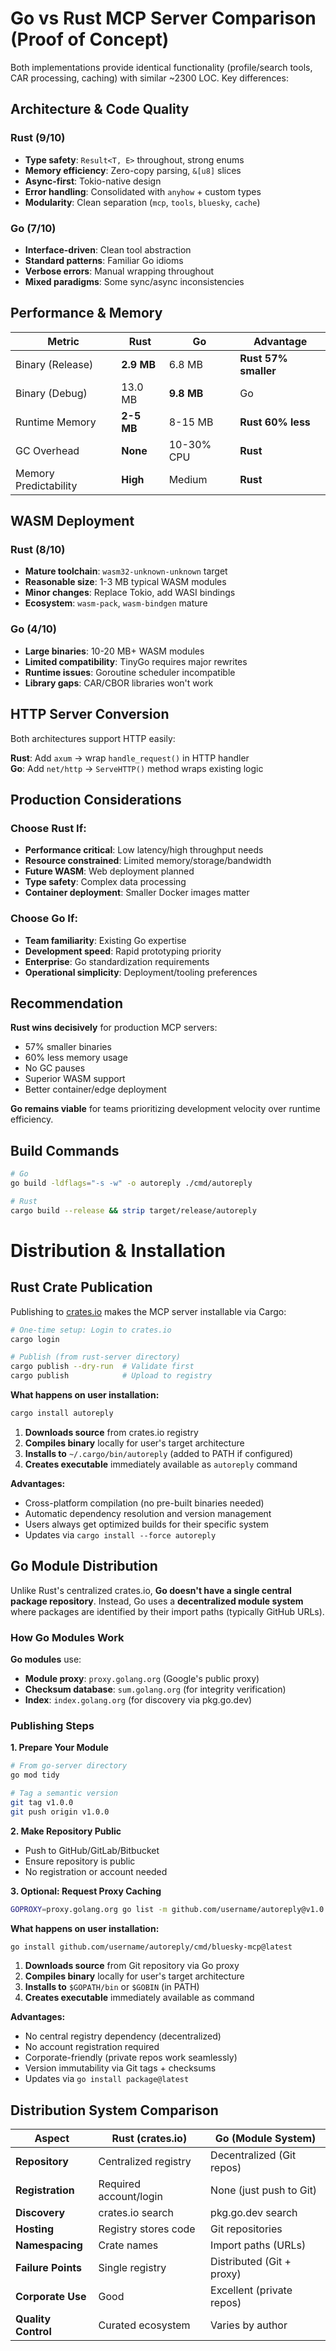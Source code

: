 # Go vs Rust MCP Server Comparison (Proof of Concept)

Both implementations provide identical functionality (profile/search tools, CAR processing, caching) with similar ~2300 LOC. Key differences:

## Architecture & Code Quality

### Rust (9/10)
- **Type safety**: `Result<T, E>` throughout, strong enums
- **Memory efficiency**: Zero-copy parsing, `&[u8]` slices  
- **Async-first**: Tokio-native design
- **Error handling**: Consolidated with `anyhow` + custom types
- **Modularity**: Clean separation (`mcp`, `tools`, `bluesky`, `cache`)

### Go (7/10)
- **Interface-driven**: Clean tool abstraction
- **Standard patterns**: Familiar Go idioms
- **Verbose errors**: Manual wrapping throughout
- **Mixed paradigms**: Some sync/async inconsistencies

## Performance & Memory

| Metric | Rust | Go | Advantage |
|--------|------|----|----------|
| Binary (Release) | **2.9 MB** | 6.8 MB | **Rust 57% smaller** |
| Binary (Debug) | 13.0 MB | **9.8 MB** | Go |
| Runtime Memory | **2-5 MB** | 8-15 MB | **Rust 60% less** |
| GC Overhead | **None** | 10-30% CPU | **Rust** |
| Memory Predictability | **High** | Medium | **Rust** |

## WASM Deployment

### Rust (8/10) 
- **Mature toolchain**: `wasm32-unknown-unknown` target
- **Reasonable size**: 1-3 MB typical WASM modules
- **Minor changes**: Replace Tokio, add WASI bindings
- **Ecosystem**: `wasm-pack`, `wasm-bindgen` mature

### Go (4/10) 
- **Large binaries**: 10-20 MB+ WASM modules
- **Limited compatibility**: TinyGo requires major rewrites
- **Runtime issues**: Goroutine scheduler incompatible
- **Library gaps**: CAR/CBOR libraries won't work

## HTTP Server Conversion

Both architectures support HTTP easily:

**Rust**: Add `axum` → wrap `handle_request()` in HTTP handler  
**Go**: Add `net/http` → `ServeHTTP()` method wraps existing logic

## Production Considerations

### Choose Rust If:
- **Performance critical**: Low latency/high throughput needs
- **Resource constrained**: Limited memory/storage/bandwidth  
- **Future WASM**: Web deployment planned
- **Type safety**: Complex data processing
- **Container deployment**: Smaller Docker images matter

### Choose Go If:
- **Team familiarity**: Existing Go expertise
- **Development speed**: Rapid prototyping priority
- **Enterprise**: Go standardization requirements
- **Operational simplicity**: Deployment/tooling preferences

## Recommendation

**Rust wins decisively** for production MCP servers:
- 57% smaller binaries
- 60% less memory usage  
- No GC pauses
- Superior WASM support
- Better container/edge deployment

**Go remains viable** for teams prioritizing development velocity over runtime efficiency.

## Build Commands

```bash
# Go
go build -ldflags="-s -w" -o autoreply ./cmd/autoreply

# Rust  
cargo build --release && strip target/release/autoreply
```

# Distribution & Installation

## Rust Crate Publication

Publishing to [crates.io](https://crates.io) makes the MCP server installable via Cargo:

```bash
# One-time setup: Login to crates.io 
cargo login

# Publish (from rust-server directory)
cargo publish --dry-run  # Validate first
cargo publish            # Upload to registry
```

**What happens on user installation:**
```bash
cargo install autoreply
```

1. **Downloads source** from crates.io registry
2. **Compiles binary** locally for user's target architecture  
3. **Installs to** `~/.cargo/bin/autoreply` (added to PATH if configured)
4. **Creates executable** immediately available as `autoreply` command

**Advantages:**
- Cross-platform compilation (no pre-built binaries needed)
- Automatic dependency resolution and version management
- Users always get optimized builds for their specific system
- Updates via `cargo install --force autoreply`

## Go Module Distribution

Unlike Rust's centralized crates.io, **Go doesn't have a single central package repository**. Instead, Go uses a **decentralized module system** where packages are identified by their import paths (typically GitHub URLs).

### How Go Modules Work

**Go modules** use:
- **Module proxy**: `proxy.golang.org` (Google's public proxy)
- **Checksum database**: `sum.golang.org` (for integrity verification)
- **Index**: `index.golang.org` (for discovery via pkg.go.dev)

### Publishing Steps

**1. Prepare Your Module**
```bash
# From go-server directory
go mod tidy

# Tag a semantic version
git tag v1.0.0
git push origin v1.0.0
```

**2. Make Repository Public**
- Push to GitHub/GitLab/Bitbucket
- Ensure repository is public
- No registration or account needed

**3. Optional: Request Proxy Caching**
```bash
GOPROXY=proxy.golang.org go list -m github.com/username/autoreply@v1.0.0
```

**What happens on user installation:**
```bash
go install github.com/username/autoreply/cmd/bluesky-mcp@latest
```

1. **Downloads source** from Git repository via Go proxy
2. **Compiles binary** locally for user's target architecture
3. **Installs to** `$GOPATH/bin` or `$GOBIN` (in PATH)
4. **Creates executable** immediately available as command

**Advantages:**
- No central registry dependency (decentralized)
- No account registration required
- Corporate-friendly (private repos work seamlessly)
- Version immutability via Git tags + checksums
- Updates via `go install package@latest`

## Distribution System Comparison

| Aspect | Rust (crates.io) | Go (Module System) |
|--------|------------------|-------------------|
| **Repository** | Centralized registry | Decentralized (Git repos) |
| **Registration** | Required account/login | None (just push to Git) |
| **Discovery** | crates.io search | pkg.go.dev search |
| **Hosting** | Registry stores code | Git repositories |
| **Namespacing** | Crate names | Import paths (URLs) |
| **Failure Points** | Single registry | Distributed (Git + proxy) |
| **Corporate Use** | Good | Excellent (private repos) |
| **Quality Control** | Curated ecosystem | Varies by author |

